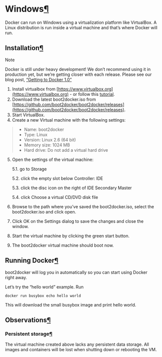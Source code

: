 Windows[¶](#windows "Permalink to this headline")
=================================================

Docker can run on Windows using a virtualization platform like
VirtualBox. A Linux distribution is run inside a virtual machine and
that’s where Docker will run.

Installation[¶](#installation "Permalink to this headline")
-----------------------------------------------------------

Note

Docker is still under heavy development! We don’t recommend using it in
production yet, but we’re getting closer with each release. Please see
our blog post, [“Getting to Docker
1.0”](http://blog.docker.io/2013/08/getting-to-docker-1-0/)

1.  Install virtualbox from
    [https://www.virtualbox.org](https://www.virtualbox.org) - or follow
    this
    [tutorial](http://www.slideshare.net/julienbarbier42/install-virtualbox-on-windows-7).
2.  Download the latest boot2docker.iso from
    [https://github.com/boot2docker/boot2docker/releases](https://github.com/boot2docker/boot2docker/releases).
3.  Start VirtualBox.
4.  Create a new Virtual machine with the following settings:

> -   Name: boot2docker
> -   Type: Linux
> -   Version: Linux 2.6 (64 bit)
> -   Memory size: 1024 MB
> -   Hard drive: Do not add a virtual hard drive

5.  Open the settings of the virtual machine:

    5.1. go to Storage

    5.2. click the empty slot below Controller: IDE

    5.3. click the disc icon on the right of IDE Secondary Master

    5.4. click Choose a virtual CD/DVD disk file

6.  Browse to the path where you’ve saved the boot2docker.iso, select
    the boot2docker.iso and click open.

7.  Click OK on the Settings dialog to save the changes and close the
    window.

8.  Start the virtual machine by clicking the green start button.

9.  The boot2docker virtual machine should boot now.

Running Docker[¶](#running-docker "Permalink to this headline")
---------------------------------------------------------------

boot2docker will log you in automatically so you can start using Docker
right away.

Let’s try the “hello world” example. Run

    docker run busybox echo hello world

This will download the small busybox image and print hello world.

Observations[¶](#observations "Permalink to this headline")
-----------------------------------------------------------

### Persistent storage[¶](#persistent-storage "Permalink to this headline")

The virtual machine created above lacks any persistent data storage. All
images and containers will be lost when shutting down or rebooting the
VM.
